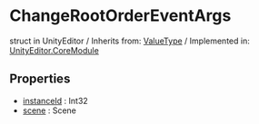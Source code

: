 # ChangeRootOrderEventArgs
struct in UnityEditor
 / Inherits from: <a href="https://docs.unity3d.com/6000.2/Documentation/ScriptReference/ValueType.html">ValueType</a> / Implemented in: <a href="https://docs.unity3d.com/6000.2/Documentation/ScriptReference/UnityEditor.CoreModule.html">UnityEditor.CoreModule</a>

## Properties
- <a href="https://docs.unity3d.com/6000.2/Documentation/ScriptReference/ChangeRootOrderEventArgs-instanceId.html">instanceId</a> : Int32
- <a href="https://docs.unity3d.com/6000.2/Documentation/ScriptReference/ChangeRootOrderEventArgs-scene.html">scene</a> : Scene
